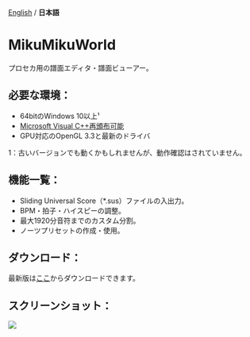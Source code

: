 [English](./README.md) / **日本語**

# MikuMikuWorld
プロセカ用の譜面エディタ・譜面ビューアー。

## 必要な環境：
- 64bitのWindows 10以上¹
- [Microsoft Visual C++再頒布可能](https://aka.ms/vs/17/release/vc_redist.x64.exe)
- GPU対応のOpenGL 3.3と最新のドライバ

1：古いバージョンでも動くかもしれませんが、動作確認はされていません。

## 機能一覧：
- Sliding Universal Score（\*.sus）ファイルの入出力。
- BPM・拍子・ハイスピーの調整。
- 最大1920分音符までのカスタム分割。
- ノーツプリセットの作成・使用。

## ダウンロード：
最新版は[ここ](https://github.com/crash5band/MikuMikuWorld/releases/latest/download/MikuMikuWorld.zip)からダウンロードできます。

## スクリーンショット：
![](https://user-images.githubusercontent.com/44091782/251471969-46194462-9853-49ad-89e5-5a1e08cff0d1.png)
